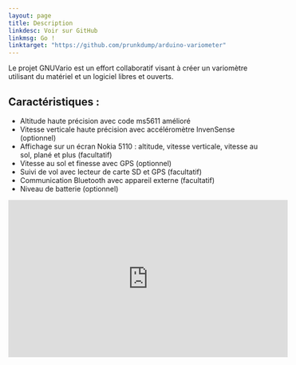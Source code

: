 ```yaml
---
layout: page
title: Description
linkdesc: Voir sur GitHub
linkmsg: Go !
linktarget: "https://github.com/prunkdump/arduino-variometer"
---
```

Le projet GNUVario est un effort collaboratif visant à créer un variomètre utilisant du matériel et un logiciel libres et ouverts.

Caractéristiques :
---------
* Altitude haute précision avec code ms5611 amélioré
* Vitesse verticale haute précision avec accéléromètre InvenSense (optionnel)
* Affichage sur un écran Nokia 5110 : altitude, vitesse verticale, vitesse au sol, plané et plus (facultatif)
* Vitesse au sol et finesse avec GPS (optionnel)
* Suivi de vol avec lecteur de carte SD et GPS (facultatif)
* Communication Bluetooth avec appareil externe (facultatif)
* Niveau de batterie (optionnel)

<iframe width="560" height="315" src="https://www.youtube.com/embed/60fqfbTenkc" frameborder="0" allow="autoplay; encrypted-media" allowfullscreen></iframe>
